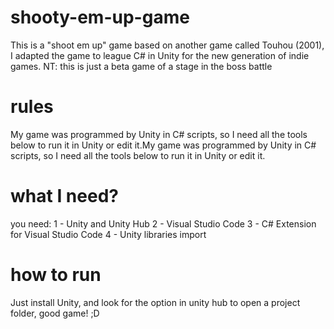 # shooty-em-up-game
This is a "shoot em up" game based on another game called Touhou (2001), I adapted the game to league C# in Unity for the new generation of indie games.  NT: this is just a beta game of a stage in the boss battle

# rules
My game was programmed by Unity in C# scripts, so I need all the tools below to run it in Unity or edit it.My game was programmed by Unity in C# scripts, so I need all the tools below to run it in Unity or edit it.

# what I need?
you need:
1 - Unity and Unity Hub
2 - Visual Studio Code
3 - C# Extension for Visual Studio Code
4 - Unity libraries import

# how to run
Just install Unity, and look for the option in unity hub to open a project folder, good game! ;D
